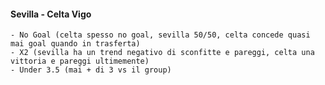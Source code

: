#### Sevilla - Celta Vigo
    - No Goal (celta spesso no goal, sevilla 50/50, celta concede quasi mai goal quando in trasferta)
    - X2 (sevilla ha un trend negativo di sconfitte e pareggi, celta una vittoria e pareggi ultimemente)
    - Under 3.5 (mai + di 3 vs il group)